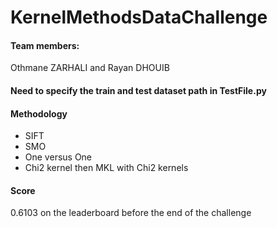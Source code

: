 # KernelMethodsDataChallenge
#### Team members: 
Othmane ZARHALI and Rayan DHOUIB
#### Need to specify the train and test dataset path in TestFile.py
#### Methodology
- SIFT
- SMO
- One versus One
- Chi2 kernel then MKL with Chi2 kernels
#### Score
0.6103 on the leaderboard before the end of the challenge
